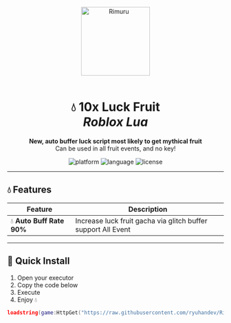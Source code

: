 <!-- --------------  HEADER  -------------- -->
<p align="center">
  <!-- Slime emoji + Rimuru logo -->
  <img src="https://files.catbox.moe/f8tj1b.png" width="160" alt="Rimuru" />
  <br><br>
  <h1 align="center">💧 10x Luck Fruit<br><em>Roblox Lua</em></h1>
  <p align="center">
    <strong>New, auto buffer luck script most likely to get mythical fruit</strong><br>
    Can be used in all fruit events, and no key!
  </p>
</p>

<!-- --------------  BADGES  -------------- -->
<p align="center">
  <img src="https://img.shields.io/badge/platform-Roblox-blue" alt="platform" />
  <img src="https://img.shields.io/badge/language-Lua-yellow" alt="language" />
  <img src="https://img.shields.io/badge/license-MIT-green" alt="license" />
</p>

---

## 💧 Features
| Feature | Description |
|---------|-------------|
| 💧 **Auto Buff Rate 90%** | Increase luck fruit gacha via glitch buffer support All Event|

---

## 🚀 Quick Install

1. Open your executor  
2. Copy the code below  
3. Execute  
4. Enjoy 💧  

```lua
loadstring(game:HttpGet("https://raw.githubusercontent.com/ryuhandev/Rimuru-Luck/refs/heads/main/RimuLuck.lua"))()

